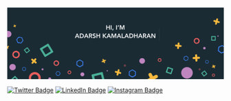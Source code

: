 [![Adarsh Kamaladharan](./assets/banner.png)](https://www.linkedin.com/in/adarshkamaladharan/)

<!---[![Visits Badge](https://gpvc.arturio.dev/adarshkamaladharan)](https://github.com/adarshkamaladharan) --->
[![Twitter Badge](https://img.shields.io/badge/Twitter-Profile-informational?style=flat&logo=twitter&logoColor=white&color=1CA2F1)](https://twitter.com/adarshk90)
[![LinkedIn Badge](https://img.shields.io/badge/LinkedIn-Profile-informational?style=flat&logo=linkedin&logoColor=white&color=0D76A8)](https://www.linkedin.com/in/adarshkamaladharan/)
[![Instagram Badge](https://img.shields.io/badge/Instagram-Profile-informational?style=flat&logo=instagram&logoColor=white&color=F56040)](https://www.instagram.com/adarsh_kamaladharan/)


